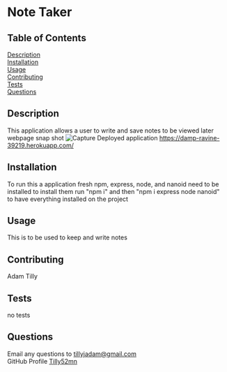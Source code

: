 # Note Taker

## Table of Contents

[Description](#Description)<br/>
[Installation](#Installation)<br/>
[Usage](#Usage)<br/>
[Contributing](#Contributing)<br/>
[Tests](#Tests)<br/>
[Questions](#Questions)<br/>

## Description
This application allows a user to write and save notes to be viewed later
webpage snap shot ![Capture](https://user-images.githubusercontent.com/88518686/139618986-2a8a4289-d021-420d-8e7e-ca4266fe64e8.PNG)
Deployed application https://damp-ravine-39219.herokuapp.com/

## Installation
To run this a application fresh npm, express, node, and nanoid need to be installed to install them run "npm i" and then "npm i express node nanoid" to have everything installed on the project

## Usage
This is to be used to keep and write notes

## Contributing
Adam Tilly

## Tests
no tests

## Questions
Email any questions to tillyjadam@gmail.com <br/>
GitHub Profile [Tilly52mn](github.com/Tilly52mn)


